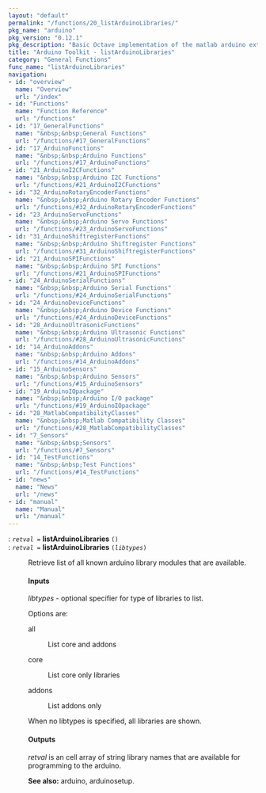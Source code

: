 ```yaml
---
layout: "default"
permalink: "/functions/20_listArduinoLibraries/"
pkg_name: "arduino"
pkg_version: "0.12.1"
pkg_description: "Basic Octave implementation of the matlab arduino extension,  allowing communication to a programmed arduino board to control its  hardware."
title: "Arduino Toolkit - listArduinoLibraries"
category: "General Functions"
func_name: "listArduinoLibraries"
navigation:
- id: "overview"
  name: "Overview"
  url: "/index"
- id: "Functions"
  name: "Function Reference"
  url: "/functions"
- id: "17_GeneralFunctions"
  name: "&nbsp;&nbsp;General Functions"
  url: "/functions/#17_GeneralFunctions"
- id: "17_ArduinoFunctions"
  name: "&nbsp;&nbsp;Arduino Functions"
  url: "/functions/#17_ArduinoFunctions"
- id: "21_ArduinoI2CFunctions"
  name: "&nbsp;&nbsp;Arduino I2C Functions"
  url: "/functions/#21_ArduinoI2CFunctions"
- id: "32_ArduinoRotaryEncoderFunctions"
  name: "&nbsp;&nbsp;Arduino Rotary Encoder Functions"
  url: "/functions/#32_ArduinoRotaryEncoderFunctions"
- id: "23_ArduinoServoFunctions"
  name: "&nbsp;&nbsp;Arduino Servo Functions"
  url: "/functions/#23_ArduinoServoFunctions"
- id: "31_ArduinoShiftregisterFunctions"
  name: "&nbsp;&nbsp;Arduino Shiftregister Functions"
  url: "/functions/#31_ArduinoShiftregisterFunctions"
- id: "21_ArduinoSPIFunctions"
  name: "&nbsp;&nbsp;Arduino SPI Functions"
  url: "/functions/#21_ArduinoSPIFunctions"
- id: "24_ArduinoSerialFunctions"
  name: "&nbsp;&nbsp;Arduino Serial Functions"
  url: "/functions/#24_ArduinoSerialFunctions"
- id: "24_ArduinoDeviceFunctions"
  name: "&nbsp;&nbsp;Arduino Device Functions"
  url: "/functions/#24_ArduinoDeviceFunctions"
- id: "28_ArduinoUltrasonicFunctions"
  name: "&nbsp;&nbsp;Arduino Ultrasonic Functions"
  url: "/functions/#28_ArduinoUltrasonicFunctions"
- id: "14_ArduinoAddons"
  name: "&nbsp;&nbsp;Arduino Addons"
  url: "/functions/#14_ArduinoAddons"
- id: "15_ArduinoSensors"
  name: "&nbsp;&nbsp;Arduino Sensors"
  url: "/functions/#15_ArduinoSensors"
- id: "19_ArduinoIOpackage"
  name: "&nbsp;&nbsp;Arduino I/O package"
  url: "/functions/#19_ArduinoIOpackage"
- id: "28_MatlabCompatibilityClasses"
  name: "&nbsp;&nbsp;Matlab Compatibility Classes"
  url: "/functions/#28_MatlabCompatibilityClasses"
- id: "7_Sensors"
  name: "&nbsp;&nbsp;Sensors"
  url: "/functions/#7_Sensors"
- id: "14_TestFunctions"
  name: "&nbsp;&nbsp;Test Functions"
  url: "/functions/#14_TestFunctions"
- id: "news"
  name: "News"
  url: "/news"
- id: "manual"
  name: "Manual"
  url: "/manual"
---
```

<dl class="first-deftypefn">
<dt class="deftypefn" id="index-listArduinoLibraries"><span class="category-def">: </span><span><code class="def-type"><var class="var">retval</var> =</code> <strong class="def-name">listArduinoLibraries</strong> <code class="def-code-arguments">()</code><a class="copiable-link" href='#index-listArduinoLibraries'></a></span></dt>
<dt class="deftypefnx def-cmd-deftypefn" id="index-listArduinoLibraries-1"><span class="category-def">: </span><span><code class="def-type"><var class="var">retval</var> =</code> <strong class="def-name">listArduinoLibraries</strong> <code class="def-code-arguments">(<var class="var">libtypes</var>)</code><a class="copiable-link" href='#index-listArduinoLibraries-1'></a></span></dt>
<dd><p>Retrieve list of all known arduino library modules that are available.
</p>
<h4 class="subsubheading" id="Inputs">Inputs</h4>
<p><var class="var">libtypes</var> - optional specifier for type of libraries to list.
</p>
<p>Options are:
 </p><dl class="table">
<dt>all</dt>
<dd><p>List core and addons
 </p></dd>
<dt>core</dt>
<dd><p>List core only libraries
 </p></dd>
<dt>addons</dt>
<dd><p>List addons only
 </p></dd>
</dl>
<p>When no libtypes is specified, all libraries are shown.
</p>
<h4 class="subsubheading" id="Outputs">Outputs</h4>
<p><var class="var">retval</var> is an cell array of string library names that are
 available for programming to the arduino.
</p>

<p><strong class="strong">See also:</strong> arduino, arduinosetup.
 </p></dd></dl>